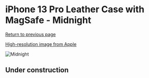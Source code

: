 # iPhone 13 Pro Leather Case with MagSafe - Midnight

[Return to previous page](/iphone_13)

[High-resolution image from Apple](https://store.storeimages.cdn-apple.com/8756/as-images.apple.com/is/MM1H3?wid=4500&hei=4500&fmt=png)

<div style="width: 512px"><img src="/almost_uncompressed/MM1H3.webp" alt="Midnight"></div>

## Under construction
